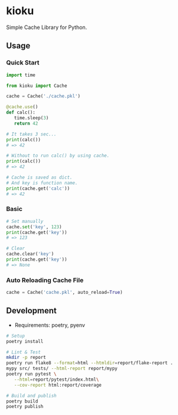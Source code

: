 # kioku

Simple Cache Library for Python.

## Usage

### Quick Start

```python
import time

from kioku import Cache

cache = Cache('./cache.pkl')

@cache.use()
def calc():
   time.sleep(3)
   return 42

# It takes 3 sec...
print(calc())
# => 42

# Without to run calc() by using cache.
print(calc())
# => 42

# Cache is saved as dict.
# And key is function name.
print(cache.get('calc'))
# => 42
```

### Basic

```py
# Set manually
cache.set('key', 123)
print(cache.get('key'))
# => 123

# Clear
cache.clear('key')
print(cache.get('key'))
# => None
```

### Auto Reloading Cache File

```py
cache = Cache('cache.pkl', auto_reload=True)
```


## Development

* Requirements: poetry, pyenv

```sh
# Setup
poetry install

# Lint & Test
mkdir -p report
poetry run flake8 --format=html --htmldir=report/flake-report .
mypy src/ tests/ --html-report report/mypy
poetry run pytest \
   --html=report/pytest/index.html\
   --cov-report html:report/coverage

# Build and publish
poetry build
poetry publish
```
